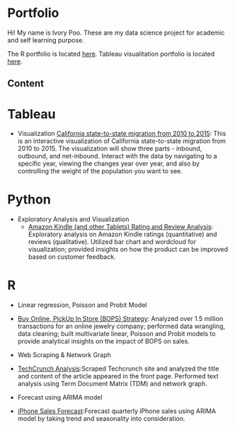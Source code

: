 # Portfolio

Hi! My name is Ivory Poo. These are my data science project for academic and self learning purpose.

The R portfolio is located [here](http://rpubs.com/ivorypoo).
Tableau visualitation portfolio is located [here](https://public.tableau.com/profile/ivory.poo#!/).

## Content
# Tableau
  * Visualization
[California state-to-state migration from 2010 to 2015](https://public.tableau.com/profile/ivory.poo#!/vizhome/CaliforniaState-to-StateMigration/CaliforniaInterstateMigrationfrom2000to2015): This is an interactive visualization of California state-to-state migration from 2010 to 2015. The visualization will show three parts - inbound, outbound, and net-inbound. Interact with the data by navigating to a specific year, viewing the changes year over year, and also by controlling the weight of the population you want to see. 

# Python
  * Exploratory Analysis and Visualization
    + [Amazon Kindle (and other Tablets) Rating and Review Analysis](https://github.com/ivorypoo/AmazonTabletReviewAnalysis/blob/master/Project_Ivory_Poo.ipynb): Exploratory analysis on Amazon Kindle ratings (quantitative) and reviews (qualitative). Utilized bar chart and wordcloud for visualization; provided insights on how the product can be improved based on customer feedback.

# R
  * Linear regression, Poisson and Probit Model
   + [Buy Online, PickUp In Store (BOPS) Strategy](https://github.com/ivorypoo/AmazonTabletReviewAnalysis/blob/master/Project_Ivory_Poo.ipynb): Analyzed over 1.5 million transactions for an online jewelry company; performed data wrangling, data cleaning; built multivariate linear, Poisson and Probit models to provide analytical insights on the impact of BOPS on sales.

  * Web Scraping & Network Graph
   + [TechCrunch Analysis](http://rpubs.com/ivorypoo/techcrunchanalysis):Scraped Techcrunch site and analyzed the title and content of the article appeared in the front page. Performed text analysis using Term Document Matrix (TDM) and network graph.

  * Forecast using ARIMA model
   + [iPhone Sales Forecast](http://rpubs.com/ivorypoo/forecastiphonesales):Forecast quarterly iPhone sales using ARIMA model by taking trend and seasonality into consideration.






